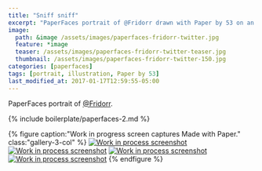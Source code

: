 ```yaml
---
title: "Sniff sniff"
excerpt: "PaperFaces portrait of @Fridorr drawn with Paper by 53 on an iPad."
image: 
  path: &image /assets/images/paperfaces-fridorr-twitter.jpg 
  feature: *image
  teaser: /assets/images/paperfaces-fridorr-twitter-teaser.jpg
  thumbnail: /assets/images/paperfaces-fridorr-twitter-150.jpg
categories: [paperfaces]
tags: [portrait, illustration, Paper by 53]
last_modified_at: 2017-01-17T12:59:55-05:00
---
```


PaperFaces portrait of [@Fridorr](https://twitter.com/Fridorr).

{% include boilerplate/paperfaces-2.md %}

{% figure caption:"Work in progress screen captures Made with Paper." class:"gallery-3-col" %}
[![Work in process screenshot](/assets/images/paperfaces-fridorr-process-1-600.jpg)](/assets/images/paperfaces-fridorr-process-1-lg.jpg) [![Work in process screenshot](/assets/images/paperfaces-fridorr-process-2-600.jpg)](/assets/images/paperfaces-fridorr-process-2-lg.jpg) [![Work in process screenshot](/assets/images/paperfaces-fridorr-process-3-600.jpg)](/assets/images/paperfaces-fridorr-process-3-lg.jpg) [![Work in process screenshot](/assets/images/paperfaces-fridorr-process-4-600.jpg)](/assets/images/paperfaces-fridorr-process-4-lg.jpg)
{% endfigure %}
